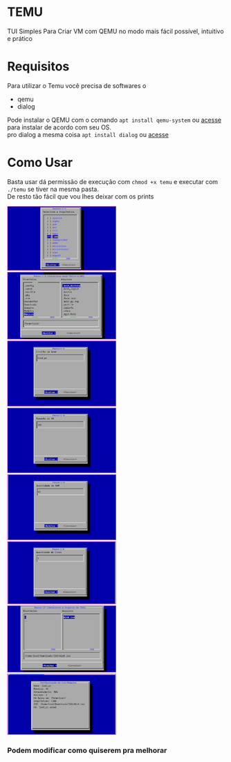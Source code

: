# TEMU
TUI Simples Para Criar VM com QEMU no modo mais fácil possível, intuitivo e prático

# Requisitos
Para utilizar o Temu você precisa de softwares o 
- qemu
- dialog

Pode instalar o QEMU com o comando `apt install qemu-system` ou [acesse](https://www.qemu.org/download/#linux) para instalar de acordo com seu OS.
<br>pro dialog a mesma coisa `apt install dialog` ou [acesse](https://www.oreilly.com/library/view/learning-linux-shell/9781785286216/ch10s06.html)

# Como Usar

Basta usar dá permissão de execução com `chmod +x temu` e executar com `./temu` se tiver na mesma pasta. <br>De resto tão fácil que vou lhes deixar com os prints <br>

<img style='width :50%' src='/sshot/s1.jpg'><br>
<img style='width :50%' src='/sshot/s2.jpg'><br>
<img style='width :50%' src='/sshot/s3.jpg'><br>
<img style='width :50%' src='/sshot/s4.jpg'><br>
<img style='width :50%' src='/sshot/s5.jpg'><br>
<img style='width :50%' src='/sshot/s6.jpg'><br>
<img style='width :50%' src='/sshot/s7.jpg'><br>
<img style='width :50%' src='/sshot/s8.jpg'><br>

### Podem modificar como quiserem pra melhorar
